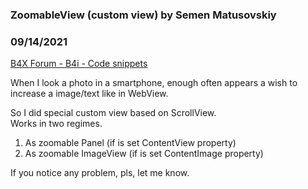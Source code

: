 ### ZoomableView (custom view) by Semen Matusovskiy
### 09/14/2021
[B4X Forum - B4i - Code snippets](https://www.b4x.com/android/forum/threads/134202/)

When I look a photo in a smartphone, enough often appears a wish to increase a image/text like in WebView.  
  
So I did special custom view based on ScrollView.  
Works in two regimes.  
1) As zoomable Panel (if is set ContentView property)  
2) As zoomable ImageView (if is set ContentImage property)  
  
If you notice any problem, pls, let me know.
